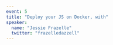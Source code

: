 ```yaml
---
event: 5
title: "Deploy your JS on Docker, with"
speaker:
  name: "Jessie Frazelle"
  twitter: "frazelledazzell"
---
```

